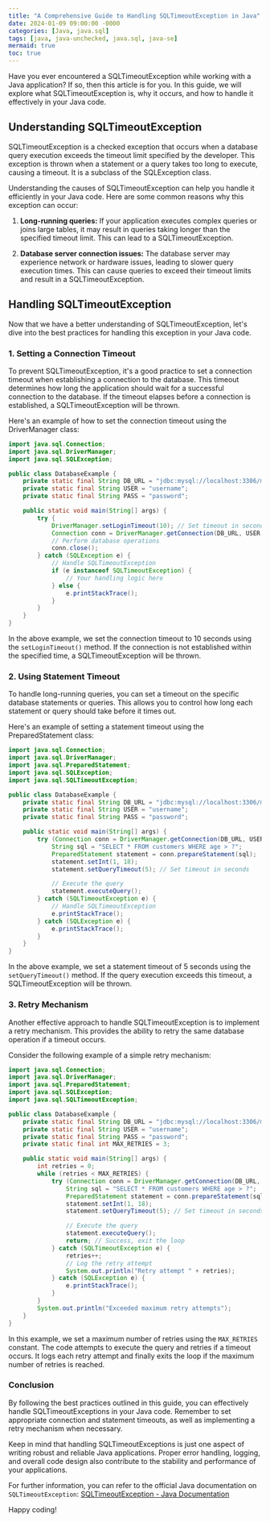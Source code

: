 ```yaml
---
title: "A Comprehensive Guide to Handling SQLTimeoutException in Java"
date: 2024-01-09 09:00:00 -0000
categories: [Java, java.sql]
tags: [java, java-unchecked, java.sql, java-se]
mermaid: true
toc: true
---
```


Have you ever encountered a SQLTimeoutException while working with a Java application? If so, then this article is for you. In this guide, we will explore what SQLTimeoutException is, why it occurs, and how to handle it effectively in your Java code.

## Understanding SQLTimeoutException

SQLTimeoutException is a checked exception that occurs when a database query execution exceeds the timeout limit specified by the developer. This exception is thrown when a statement or a query takes too long to execute, causing a timeout. It is a subclass of the SQLException class.

Understanding the causes of SQLTimeoutException can help you handle it efficiently in your Java code. Here are some common reasons why this exception can occur:

1. **Long-running queries:** If your application executes complex queries or joins large tables, it may result in queries taking longer than the specified timeout limit. This can lead to a SQLTimeoutException.

2. **Database server connection issues:** The database server may experience network or hardware issues, leading to slower query execution times. This can cause queries to exceed their timeout limits and result in a SQLTimeoutException.

## Handling SQLTimeoutException

Now that we have a better understanding of SQLTimeoutException, let's dive into the best practices for handling this exception in your Java code.

### 1. Setting a Connection Timeout

To prevent SQLTimeoutException, it's a good practice to set a connection timeout when establishing a connection to the database. This timeout determines how long the application should wait for a successful connection to the database. If the timeout elapses before a connection is established, a SQLTimeoutException will be thrown.

Here's an example of how to set the connection timeout using the DriverManager class:

```java
import java.sql.Connection;
import java.sql.DriverManager;
import java.sql.SQLException;

public class DatabaseExample {
    private static final String DB_URL = "jdbc:mysql://localhost:3306/mydatabase";
    private static final String USER = "username";
    private static final String PASS = "password";

    public static void main(String[] args) {
        try {
            DriverManager.setLoginTimeout(10); // Set timeout in seconds
            Connection conn = DriverManager.getConnection(DB_URL, USER, PASS);
            // Perform database operations
            conn.close();
        } catch (SQLException e) {
            // Handle SQLTimeoutException
            if (e instanceof SQLTimeoutException) {
                // Your handling logic here
            } else {
                e.printStackTrace();
            }
        }
    }
}
```

In the above example, we set the connection timeout to 10 seconds using the `setLoginTimeout()` method. If the connection is not established within the specified time, a SQLTimeoutException will be thrown.

### 2. Using Statement Timeout

To handle long-running queries, you can set a timeout on the specific database statements or queries. This allows you to control how long each statement or query should take before it times out.

Here's an example of setting a statement timeout using the PreparedStatement class:

```java
import java.sql.Connection;
import java.sql.DriverManager;
import java.sql.PreparedStatement;
import java.sql.SQLException;
import java.sql.SQLTimeoutException;

public class DatabaseExample {
    private static final String DB_URL = "jdbc:mysql://localhost:3306/mydatabase";
    private static final String USER = "username";
    private static final String PASS = "password";

    public static void main(String[] args) {
        try (Connection conn = DriverManager.getConnection(DB_URL, USER, PASS)) {
            String sql = "SELECT * FROM customers WHERE age > ?";
            PreparedStatement statement = conn.prepareStatement(sql);
            statement.setInt(1, 18);
            statement.setQueryTimeout(5); // Set timeout in seconds

            // Execute the query
            statement.executeQuery();
        } catch (SQLTimeoutException e) {
            // Handle SQLTimeoutException
            e.printStackTrace();
        } catch (SQLException e) {
            e.printStackTrace();
        }
    }
}
```

In the above example, we set a statement timeout of 5 seconds using the `setQueryTimeout()` method. If the query execution exceeds this timeout, a SQLTimeoutException will be thrown.

### 3. Retry Mechanism

Another effective approach to handle SQLTimeoutException is to implement a retry mechanism. This provides the ability to retry the same database operation if a timeout occurs.

Consider the following example of a simple retry mechanism:

```java
import java.sql.Connection;
import java.sql.DriverManager;
import java.sql.PreparedStatement;
import java.sql.SQLException;
import java.sql.SQLTimeoutException;

public class DatabaseExample {
    private static final String DB_URL = "jdbc:mysql://localhost:3306/mydatabase";
    private static final String USER = "username";
    private static final String PASS = "password";
    private static final int MAX_RETRIES = 3;

    public static void main(String[] args) {
        int retries = 0;
        while (retries < MAX_RETRIES) {
            try (Connection conn = DriverManager.getConnection(DB_URL, USER, PASS)) {
                String sql = "SELECT * FROM customers WHERE age > ?";
                PreparedStatement statement = conn.prepareStatement(sql);
                statement.setInt(1, 18);
                statement.setQueryTimeout(5); // Set timeout in seconds

                // Execute the query
                statement.executeQuery();
                return; // Success, exit the loop
            } catch (SQLTimeoutException e) {
                retries++;
                // Log the retry attempt
                System.out.println("Retry attempt " + retries);
            } catch (SQLException e) {
                e.printStackTrace();
            }
        }
        System.out.println("Exceeded maximum retry attempts");
    }
}
```

In this example, we set a maximum number of retries using the `MAX_RETRIES` constant. The code attempts to execute the query and retries if a timeout occurs. It logs each retry attempt and finally exits the loop if the maximum number of retries is reached.

### Conclusion

By following the best practices outlined in this guide, you can effectively handle SQLTimeoutExceptions in your Java code. Remember to set appropriate connection and statement timeouts, as well as implementing a retry mechanism when necessary.

Keep in mind that handling SQLTimeoutExceptions is just one aspect of writing robust and reliable Java applications. Proper error handling, logging, and overall code design also contribute to the stability and performance of your applications.

For further information, you can refer to the official Java documentation on `SQLTimeoutException`: [SQLTimeoutException - Java Documentation](https://docs.oracle.com/en/java/javase/11/docs/api/java.sql/java/sql/SQLTimeoutException.html)

Happy coding!

